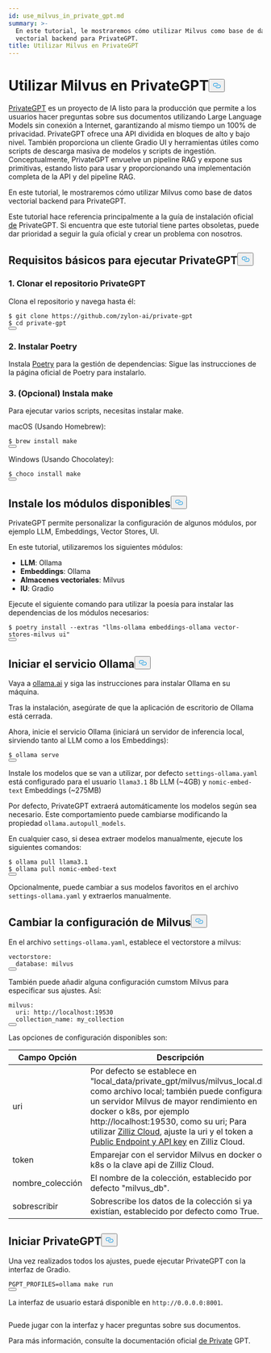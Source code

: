 ```yaml
---
id: use_milvus_in_private_gpt.md
summary: >-
  En este tutorial, le mostraremos cómo utilizar Milvus como base de datos
  vectorial backend para PrivateGPT.
title: Utilizar Milvus en PrivateGPT
---
```

<h1 id="Use-Milvus-in-PrivateGPT" class="common-anchor-header">Utilizar Milvus en PrivateGPT<button data-href="#Use-Milvus-in-PrivateGPT" class="anchor-icon" translate="no">
      <svg translate="no"
        aria-hidden="true"
        focusable="false"
        height="20"
        version="1.1"
        viewBox="0 0 16 16"
        width="16"
      >
        <path
          fill="#0092E4"
          fill-rule="evenodd"
          d="M4 9h1v1H4c-1.5 0-3-1.69-3-3.5S2.55 3 4 3h4c1.45 0 3 1.69 3 3.5 0 1.41-.91 2.72-2 3.25V8.59c.58-.45 1-1.27 1-2.09C10 5.22 8.98 4 8 4H4c-.98 0-2 1.22-2 2.5S3 9 4 9zm9-3h-1v1h1c1 0 2 1.22 2 2.5S13.98 12 13 12H9c-.98 0-2-1.22-2-2.5 0-.83.42-1.64 1-2.09V6.25c-1.09.53-2 1.84-2 3.25C6 11.31 7.55 13 9 13h4c1.45 0 3-1.69 3-3.5S14.5 6 13 6z"
        ></path>
      </svg>
    </button></h1><p><a href="https://privategpt.dev/">PrivateGPT</a> es un proyecto de IA listo para la producción que permite a los usuarios hacer preguntas sobre sus documentos utilizando Large Language Models sin conexión a Internet, garantizando al mismo tiempo un 100% de privacidad. PrivateGPT ofrece una API dividida en bloques de alto y bajo nivel. También proporciona un cliente Gradio UI y herramientas útiles como scripts de descarga masiva de modelos y scripts de ingestión. Conceptualmente, PrivateGPT envuelve un pipeline RAG y expone sus primitivas, estando listo para usar y proporcionando una implementación completa de la API y del pipeline RAG.</p>
<p>En este tutorial, le mostraremos cómo utilizar Milvus como base de datos vectorial backend para PrivateGPT.</p>
<div class="alert note">
<p>Este tutorial hace referencia principalmente a la guía de instalación oficial <a href="https://docs.privategpt.dev/installation/getting-started/installation">de</a> PrivateGPT. Si encuentra que este tutorial tiene partes obsoletas, puede dar prioridad a seguir la guía oficial y crear un problema con nosotros.</p>
</div>
<h2 id="Base-requirements-to-run-PrivateGPT" class="common-anchor-header">Requisitos básicos para ejecutar PrivateGPT<button data-href="#Base-requirements-to-run-PrivateGPT" class="anchor-icon" translate="no">
      <svg translate="no"
        aria-hidden="true"
        focusable="false"
        height="20"
        version="1.1"
        viewBox="0 0 16 16"
        width="16"
      >
        <path
          fill="#0092E4"
          fill-rule="evenodd"
          d="M4 9h1v1H4c-1.5 0-3-1.69-3-3.5S2.55 3 4 3h4c1.45 0 3 1.69 3 3.5 0 1.41-.91 2.72-2 3.25V8.59c.58-.45 1-1.27 1-2.09C10 5.22 8.98 4 8 4H4c-.98 0-2 1.22-2 2.5S3 9 4 9zm9-3h-1v1h1c1 0 2 1.22 2 2.5S13.98 12 13 12H9c-.98 0-2-1.22-2-2.5 0-.83.42-1.64 1-2.09V6.25c-1.09.53-2 1.84-2 3.25C6 11.31 7.55 13 9 13h4c1.45 0 3-1.69 3-3.5S14.5 6 13 6z"
        ></path>
      </svg>
    </button></h2><h3 id="1-Clone-the-PrivateGPT-Repository" class="common-anchor-header">1. Clonar el repositorio PrivateGPT</h3><p>Clona el repositorio y navega hasta él:</p>
<pre><code translate="no" class="language-shell">$ git <span class="hljs-built_in">clone</span> https://github.com/zylon-ai/private-gpt
$ <span class="hljs-built_in">cd</span> private-gpt
<button class="copy-code-btn"></button></code></pre>
<h3 id="2-Install-Poetry" class="common-anchor-header">2. Instalar Poetry</h3><p>Instala <a href="https://python-poetry.org/docs/#installing-with-the-official-installer">Poetry</a> para la gestión de dependencias: Sigue las instrucciones de la página oficial de Poetry para instalarlo.</p>
<h3 id="3-Optional-Install-make" class="common-anchor-header">3. (Opcional) Instala make</h3><p>Para ejecutar varios scripts, necesitas instalar make.</p>
<p>macOS (Usando Homebrew):</p>
<pre><code translate="no" class="language-shell">$ brew install <span class="hljs-built_in">make</span>
<button class="copy-code-btn"></button></code></pre>
<p>Windows (Usando Chocolatey):</p>
<pre><code translate="no" class="language-shell">$ choco install <span class="hljs-built_in">make</span>
<button class="copy-code-btn"></button></code></pre>
<h2 id="Install-Available-Modules" class="common-anchor-header">Instale los módulos disponibles<button data-href="#Install-Available-Modules" class="anchor-icon" translate="no">
      <svg translate="no"
        aria-hidden="true"
        focusable="false"
        height="20"
        version="1.1"
        viewBox="0 0 16 16"
        width="16"
      >
        <path
          fill="#0092E4"
          fill-rule="evenodd"
          d="M4 9h1v1H4c-1.5 0-3-1.69-3-3.5S2.55 3 4 3h4c1.45 0 3 1.69 3 3.5 0 1.41-.91 2.72-2 3.25V8.59c.58-.45 1-1.27 1-2.09C10 5.22 8.98 4 8 4H4c-.98 0-2 1.22-2 2.5S3 9 4 9zm9-3h-1v1h1c1 0 2 1.22 2 2.5S13.98 12 13 12H9c-.98 0-2-1.22-2-2.5 0-.83.42-1.64 1-2.09V6.25c-1.09.53-2 1.84-2 3.25C6 11.31 7.55 13 9 13h4c1.45 0 3-1.69 3-3.5S14.5 6 13 6z"
        ></path>
      </svg>
    </button></h2><p>PrivateGPT permite personalizar la configuración de algunos módulos, por ejemplo LLM, Embeddings, Vector Stores, UI.</p>
<p>En este tutorial, utilizaremos los siguientes módulos:</p>
<ul>
<li><strong>LLM</strong>: Ollama</li>
<li><strong>Embeddings</strong>: Ollama</li>
<li><strong>Almacenes vectoriales</strong>: Milvus</li>
<li><strong>IU</strong>: Gradio</li>
</ul>
<p>Ejecute el siguiente comando para utilizar la poesía para instalar las dependencias de los módulos necesarios:</p>
<pre><code translate="no" class="language-shell">$ poetry install --extras <span class="hljs-string">&quot;llms-ollama embeddings-ollama vector-stores-milvus ui&quot;</span>
<button class="copy-code-btn"></button></code></pre>
<h2 id="Start-Ollama-service" class="common-anchor-header">Iniciar el servicio Ollama<button data-href="#Start-Ollama-service" class="anchor-icon" translate="no">
      <svg translate="no"
        aria-hidden="true"
        focusable="false"
        height="20"
        version="1.1"
        viewBox="0 0 16 16"
        width="16"
      >
        <path
          fill="#0092E4"
          fill-rule="evenodd"
          d="M4 9h1v1H4c-1.5 0-3-1.69-3-3.5S2.55 3 4 3h4c1.45 0 3 1.69 3 3.5 0 1.41-.91 2.72-2 3.25V8.59c.58-.45 1-1.27 1-2.09C10 5.22 8.98 4 8 4H4c-.98 0-2 1.22-2 2.5S3 9 4 9zm9-3h-1v1h1c1 0 2 1.22 2 2.5S13.98 12 13 12H9c-.98 0-2-1.22-2-2.5 0-.83.42-1.64 1-2.09V6.25c-1.09.53-2 1.84-2 3.25C6 11.31 7.55 13 9 13h4c1.45 0 3-1.69 3-3.5S14.5 6 13 6z"
        ></path>
      </svg>
    </button></h2><p>Vaya a <a href="https://ollama.com/">ollama.ai</a> y siga las instrucciones para instalar Ollama en su máquina.</p>
<p>Tras la instalación, asegúrate de que la aplicación de escritorio de Ollama está cerrada.</p>
<p>Ahora, inicie el servicio Ollama (iniciará un servidor de inferencia local, sirviendo tanto al LLM como a los Embeddings):</p>
<pre><code translate="no" class="language-shell">$ ollama serve
<button class="copy-code-btn"></button></code></pre>
<p>Instale los modelos que se van a utilizar, por defecto <code translate="no">settings-ollama.yaml</code> está configurado para el usuario <code translate="no">llama3.1</code> 8b LLM (~4GB) y <code translate="no">nomic-embed-text</code> Embeddings (~275MB)</p>
<p>Por defecto, PrivateGPT extraerá automáticamente los modelos según sea necesario. Este comportamiento puede cambiarse modificando la propiedad <code translate="no">ollama.autopull_models</code>.</p>
<p>En cualquier caso, si desea extraer modelos manualmente, ejecute los siguientes comandos:</p>
<pre><code translate="no" class="language-shell">$ ollama pull llama3.1
$ ollama pull nomic-embed-text
<button class="copy-code-btn"></button></code></pre>
<p>Opcionalmente, puede cambiar a sus modelos favoritos en el archivo <code translate="no">settings-ollama.yaml</code> y extraerlos manualmente.</p>
<h2 id="Change-Milvus-Settings" class="common-anchor-header">Cambiar la configuración de Milvus<button data-href="#Change-Milvus-Settings" class="anchor-icon" translate="no">
      <svg translate="no"
        aria-hidden="true"
        focusable="false"
        height="20"
        version="1.1"
        viewBox="0 0 16 16"
        width="16"
      >
        <path
          fill="#0092E4"
          fill-rule="evenodd"
          d="M4 9h1v1H4c-1.5 0-3-1.69-3-3.5S2.55 3 4 3h4c1.45 0 3 1.69 3 3.5 0 1.41-.91 2.72-2 3.25V8.59c.58-.45 1-1.27 1-2.09C10 5.22 8.98 4 8 4H4c-.98 0-2 1.22-2 2.5S3 9 4 9zm9-3h-1v1h1c1 0 2 1.22 2 2.5S13.98 12 13 12H9c-.98 0-2-1.22-2-2.5 0-.83.42-1.64 1-2.09V6.25c-1.09.53-2 1.84-2 3.25C6 11.31 7.55 13 9 13h4c1.45 0 3-1.69 3-3.5S14.5 6 13 6z"
        ></path>
      </svg>
    </button></h2><p>En el archivo <code translate="no">settings-ollama.yaml</code>, establece el vectorstore a milvus:</p>
<pre><code translate="no" class="language-yaml">vectorstore:
  database: milvus
<button class="copy-code-btn"></button></code></pre>
<p>También puede añadir alguna configuración cumstom Milvus para especificar sus ajustes. Así:</p>
<pre><code translate="no" class="language-yaml"><span class="hljs-attr">milvus</span>:
  <span class="hljs-attr">uri</span>: <span class="hljs-attr">http</span>:<span class="hljs-comment">//localhost:19530</span>
  <span class="hljs-attr">collection_name</span>: my_collection
<button class="copy-code-btn"></button></code></pre>
<p>Las opciones de configuración disponibles son:</p>
<table>
<thead>
<tr><th>Campo Opción</th><th>Descripción</th></tr>
</thead>
<tbody>
<tr><td>uri</td><td>Por defecto se establece en "local_data/private_gpt/milvus/milvus_local.db" como archivo local; también puede configurar un servidor Milvus de mayor rendimiento en docker o k8s, por ejemplo http://localhost:19530, como su uri; Para utilizar <a href="https://zilliz.com/cloud">Zilliz Cloud</a>, ajuste la uri y el token a <a href="https://docs.zilliz.com/docs/on-zilliz-cloud-console#cluster-details">Public Endpoint y API key</a> en Zilliz Cloud.</td></tr>
<tr><td>token</td><td>Emparejar con el servidor Milvus en docker o k8s o la clave api de Zilliz Cloud.</td></tr>
<tr><td>nombre_colección</td><td>El nombre de la colección, establecido por defecto "milvus_db".</td></tr>
<tr><td>sobrescribir</td><td>Sobrescribe los datos de la colección si ya existían, establecido por defecto como True.</td></tr>
</tbody>
</table>
<h2 id="Start-PrivateGPT" class="common-anchor-header">Iniciar PrivateGPT<button data-href="#Start-PrivateGPT" class="anchor-icon" translate="no">
      <svg translate="no"
        aria-hidden="true"
        focusable="false"
        height="20"
        version="1.1"
        viewBox="0 0 16 16"
        width="16"
      >
        <path
          fill="#0092E4"
          fill-rule="evenodd"
          d="M4 9h1v1H4c-1.5 0-3-1.69-3-3.5S2.55 3 4 3h4c1.45 0 3 1.69 3 3.5 0 1.41-.91 2.72-2 3.25V8.59c.58-.45 1-1.27 1-2.09C10 5.22 8.98 4 8 4H4c-.98 0-2 1.22-2 2.5S3 9 4 9zm9-3h-1v1h1c1 0 2 1.22 2 2.5S13.98 12 13 12H9c-.98 0-2-1.22-2-2.5 0-.83.42-1.64 1-2.09V6.25c-1.09.53-2 1.84-2 3.25C6 11.31 7.55 13 9 13h4c1.45 0 3-1.69 3-3.5S14.5 6 13 6z"
        ></path>
      </svg>
    </button></h2><p>Una vez realizados todos los ajustes, puede ejecutar PrivateGPT con la interfaz de Gradio.</p>
<pre><code translate="no" class="language-shell">PGPT_PROFILES=ollama <span class="hljs-built_in">make</span> run
<button class="copy-code-btn"></button></code></pre>
<p>La interfaz de usuario estará disponible en <code translate="no">http://0.0.0.0:8001</code>.</p>
<p>
  <span class="img-wrapper">
    <img translate="no" src="/docs/v2.4.x/assets/private_gpt_ui.png" alt="" class="doc-image" id="" />
    <span></span>
  </span>
</p>
<p>Puede jugar con la interfaz y hacer preguntas sobre sus documentos.</p>
<p>Para más información, consulte la documentación oficial <a href="https://docs.privategpt.dev/">de Private</a> GPT.</p>
